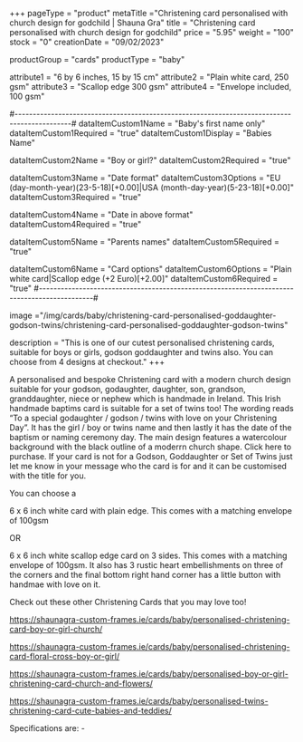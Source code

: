 +++
pageType = "product"
metaTitle ="Christening card personalised with church design for godchild | Shauna Gra"
title = "Christening card personalised with church design for godchild"
price = "5.95"
weight = "100"
stock = "0"
creationDate = "09/02/2023"

productGroup = "cards"
productType = "baby"

attribute1 = "6 by 6 inches, 15 by 15 cm" 
attribute2 = "Plain white card, 250 gsm"
attribute3 = "Scallop edge 300 gsm"
attribute4 = "Envelope included, 100 gsm"

#---------------------------------------------------------------------------------------------#
dataItemCustom1Name = "Baby's first name only"
dataItemCustom1Required = "true"
dataItemCustom1Display = "Babies Name"

dataItemCustom2Name = "Boy or girl?"
dataItemCustom2Required = "true"

dataItemCustom3Name = "Date format"
dataItemCustom3Options = "EU (day-month-year)(23-5-18)[+0.00]|USA (month-day-year)(5-23-18)[+0.00]"
dataItemCustom3Required = "true"

dataItemCustom4Name = "Date in above format"
dataItemCustom4Required = "true"

dataItemCustom5Name = "Parents names"
dataItemCustom5Required = "true"

dataItemCustom6Name = "Card options"
dataItemCustom6Options = "Plain white card|Scallop edge (+2 Euro)[+2.00]"
dataItemCustom6Required = "true"
#---------------------------------------------------------------------------------------------#
 
image ="/img/cards/baby/christening-card-personalised-goddaughter-godson-twins/christening-card-personalised-goddaughter-godson-twins"
 
description = "This is one of our cutest personalised christening cards, suitable for boys or girls, godson goddaughter and twins also. You can choose from 4 designs at checkout."
+++

A personalised and bespoke Christening card with a modern church design suitable for your godson, godaughter, daughter, son, grandson, granddaughter, niece or nephew which is handmade in Ireland. This Irish handmade baptims card is suitable for a set of twins too! The wording reads “To a special godaughter / godson / twins with love on your Christening Day”. It has the girl / boy or twins name and then lastly it has the date of the baptism or naming ceremony day. The main design features a watercolour background with the black outline of a moderrn church shape. Click here to purchase. If your card is not for a Godson, Goddaughter or Set of Twins just let me know in your message who the card is for and it can be customised with the title for you.

You can choose a

6 x 6 inch white card with plain edge. This comes with a matching envelope of 100gsm

OR

6 x 6 inch white scallop edge card on 3 sides. This comes with a matching envelope of 100gsm. It also has 3 rustic heart embellishments on three of the corners and the final bottom right hand corner has a little button with handmae with love on it.

Check out these other Christening Cards that you may love too!

https://shaunagra-custom-frames.ie/cards/baby/personalised-christening-card-boy-or-girl-church/

https://shaunagra-custom-frames.ie/cards/baby/personalised-christening-card-floral-cross-boy-or-girl/

https://shaunagra-custom-frames.ie/cards/baby/personalised-boy-or-girl-christening-card-church-and-flowers/

https://shaunagra-custom-frames.ie/cards/baby/personalised-twins-christening-card-cute-babies-and-teddies/

Specifications are: -
